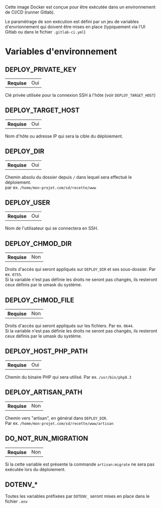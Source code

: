 Cette image Docker est conçue pour être exécutée dans un environnement de CI/CD (runner Gitlab).

Le paramètrage de son exécution est défini par un jeu de variables d'envrionnement qui doivent être mises en place (typiquement via l'UI Gitlab ou dans le fichier `.gitlab-ci.yml`)


# Variables d'environnement

## DEPLOY_PRIVATE_KEY

<table>
  <tr>
    <th>Requise</th>
    <td>Oui</td>
  </tr>
</table>

Clé privée utilisée pour la connexion SSH à l'hôte (voir `DEPLOY_TARGET_HOST`)

## DEPLOY_TARGET_HOST

<table>
  <tr>
    <th>Requise</th>
    <td>Oui</td>
  </tr>
</table>

Nom d'hôte ou adresse IP qui sera la cible du déploiement.

## DEPLOY_DIR
<table>
  <tr>
    <th>Requise</th>
    <td>Oui</td>
  </tr>
</table>

Chemin absolu du dossier depuis `/` dans lequel sera effectué le déploiement.\
par ex. `/home/mon-projet.com/sd/recette/www`

## DEPLOY_USER
<table>
  <tr>
    <th>Requise</th>
    <td>Oui</td>
  </tr>
</table>

Nom de l'utilisateur qui se connectera en SSH.

## DEPLOY_CHMOD_DIR
<table>
  <tr>
    <th>Requise</th>
    <td>Non</td>
  </tr>
</table>

Droits d'accès qui seront appliqués sur `DEPLOY_DIR` et ses sous-dossier. Par ex. `0755`.\
Si la variable n'est pas définie les droits ne seront pas changés, ils resteront ceux définis par le umask du système.

## DEPLOY_CHMOD_FILE
<table>
  <tr>
    <th>Requise</th>
    <td>Non</td>
  </tr>
</table>

Droits d'accès qui seront appliqués sur les fichiers. Par ex. `0644`.\
Si la variable n'est pas définie les droits ne seront pas changés, ils resteront ceux définis par le umask du système.

## DEPLOY_HOST_PHP_PATH
<table>
  <tr>
    <th>Requise</th>
    <td>Oui</td>
  </tr>
</table>

Chemin du binaire PHP qui sera utilisé. Par ex. `/usr/bin/php8.3`

## DEPLOY_ARTISAN_PATH
<table>
  <tr>
    <th>Requise</th>
    <td>Non</td>
  </tr>
</table>

Chemin vers "artisan", en général dans `DEPLOY_DIR`.\
Par ex. `/home/mon-projet.com/sd/recette/www/artisan`

## DO_NOT_RUN_MIGRATION
<table>
  <tr>
    <th>Requise</th>
    <td>Non</td>
  </tr>
</table>

Si la cette variable est présente la commande `artisan:migrate` ne sera pas exécutée lors du déploiement.

## DOTENV_*
Toutes les variables préfixées par `DOTENV_` seront mises en place dans le fichier `.env`
